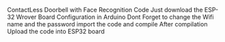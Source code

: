 ContactLess Doorbell with Face Recognition Code
Just download the ESP-32 Wrover Board Configuration in Arduino
Dont Forget to change the Wifi name and the password
import the code and compile 
After compilation Upload the code into ESP32 board

